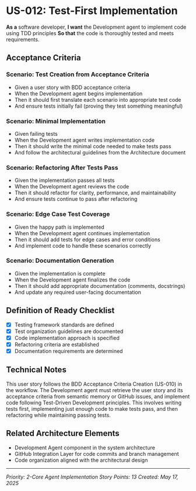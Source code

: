 # US-012: Test-First Implementation

**As a** software developer,
**I want** the Development agent to implement code using TDD principles
**So that** the code is thoroughly tested and meets requirements.

## Acceptance Criteria

### Scenario: Test Creation from Acceptance Criteria
- Given a user story with BDD acceptance criteria
- When the Development agent begins implementation
- Then it should first translate each scenario into appropriate test code
- And ensure tests initially fail (proving they test something meaningful)

### Scenario: Minimal Implementation
- Given failing tests
- When the Development agent writes implementation code
- Then it should write the minimal code needed to make tests pass
- And follow the architectural guidelines from the Architecture document

### Scenario: Refactoring After Tests Pass
- Given the implementation passes all tests
- When the Development agent reviews the code
- Then it should refactor for clarity, performance, and maintainability
- And ensure tests continue to pass after refactoring

### Scenario: Edge Case Test Coverage
- Given the happy path is implemented
- When the Development agent continues implementation
- Then it should add tests for edge cases and error conditions
- And implement code to handle these scenarios correctly

### Scenario: Documentation Generation
- Given the implementation is complete
- When the Development agent finalizes the code
- Then it should add appropriate documentation (comments, docstrings)
- And update any required user-facing documentation

## Definition of Ready Checklist

- [x] Testing framework standards are defined
- [x] Test organization guidelines are documented
- [x] Code implementation approach is specified
- [x] Refactoring criteria are established
- [x] Documentation requirements are determined

## Technical Notes

This user story follows the BDD Acceptance Criteria Creation (US-010) in the workflow. The Development agent must retrieve the user story and its acceptance criteria from semantic memory or GitHub issues, and implement code following Test-Driven Development principles. This involves writing tests first, implementing just enough code to make tests pass, and then refactoring while maintaining passing tests.

## Related Architecture Elements

- Development Agent component in the system architecture
- GitHub Integration Layer for code commits and branch management
- Code organization aligned with the architectural design

---

*Priority: 2-Core Agent Implementation*
*Story Points: 13*
*Created: May 17, 2025*
